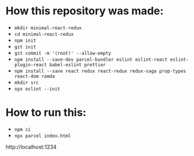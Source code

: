 # How this repository was made:

- `mkdir minimal-react-redux`
- `cd minimal-react-redux`
- `npm init`
- `git init`
- `git commit -m '(root)' --allow-empty`
- `npm install --save-dev parcel-bundler eslint eslint-react eslint-plugin-react babel-eslint prettier`
- `npm install --save react redux react-redux redux-saga prop-types react-dom ramda`
- `mkdir src`
- `npx eslint --init`

# How to run this:

- `npm ci`
- `npx parcel index.html`

http://localhost:1234
